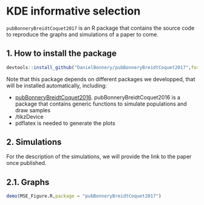 # KDE informative selection
`pubBonneryBreidtCoquet2017` is an R package that contains the source code to reproduce the graphs and simulations of a paper to come.

## 1. How to install the package

```r
devtools::install_github("DanielBonnery/pubBonneryBreidtCoquet2017",force=TRUE)
```

Note that this package depends on different packages we developped, that will be installed automatically, including:
* [pubBonneryBreidtCoquet2016](https://github.com/DanielBonnery/pubBonneryBreidtCoquet2016). pubBonneryBreidtCoquet2016 is a package that contains generic functions to simulate populations and draw samples
* /tikzDevice
* pdflatex is needed to generate the plots

## 2. Simulations

For the description of the simulations, we will provide the link to the paper once published.
## 2.1. Graphs



```r
demo(MSE_Figure.R,package = "pubBonneryBreidtCoquet2017")
```























